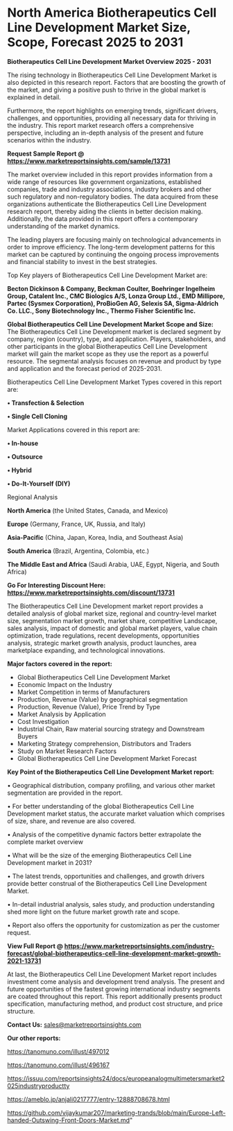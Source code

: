 # North America Biotherapeutics Cell Line Development Market Size, Scope, Forecast 2025 to 2031

<Strong> Biotherapeutics Cell Line Development Market Overview 2025 - 2031</strong>

The rising technology in Biotherapeutics Cell Line Development Market is also depicted in this research report. Factors that are boosting the growth of the market, and giving a positive push to thrive in the global market is explained in detail.

Furthermore, the report highlights on emerging trends, significant drivers, challenges, and opportunities, providing all necessary data for thriving in the industry. This report market research offers a comprehensive perspective, including an in-depth analysis of the present and future scenarios within the industry.

<strong>Request Sample Report @ <a href=https://www.marketreportsinsights.com/sample/13731>https://www.marketreportsinsights.com/sample/13731</a></strong>

The market overview included in this report provides information from a wide range of resources like government organizations, established companies, trade and industry associations, industry brokers and other such regulatory and non-regulatory bodies. The data acquired from these organizations authenticate the Biotherapeutics Cell Line Development research report, thereby aiding the clients in better decision making. Additionally, the data provided in this report offers a contemporary understanding of the market dynamics.

The leading players are focusing mainly on technological advancements in order to improve efficiency. The long-term development patterns for this market can be captured by continuing the ongoing process improvements and financial stability to invest in the best strategies.

Top Key players of Biotherapeutics Cell Line Development Market are:

<strong>Becton Dickinson & Company, Beckman Coulter, Boehringer Ingelheim Group, Catalent Inc., CMC Biologics A/S, Lonza Group Ltd., EMD Millipore, Partec (Sysmex Corporation), ProBioGen AG, Selexis SA, Sigma-Aldrich Co. LLC., Sony Biotechnology Inc., Thermo Fisher Scientific Inc.</strong>

<strong><b>Global Biotherapeutics Cell Line Development Market Scope and Size:</b></strong>
The Biotherapeutics Cell Line Development market is declared segment by company, region (country), type, and application. Players, stakeholders, and other participants in the global Biotherapeutics Cell Line Development market will gain the market scope as they use the report as a powerful resource. The segmental analysis focuses on revenue and product by type and application and the forecast period of 2025-2031.

Biotherapeutics Cell Line Development Market Types covered in this report are:

<strong>• Transfection & Selection

• Single Cell Cloning</strong>

Market Applications covered in this report are:

<strong>• In-house

• Outsource

• Hybrid

• Do-It-Yourself (DIY)</strong> 

Regional Analysis

<strong>North America</strong> (the United States, Canada, and Mexico)

<strong>Europe</strong> (Germany, France, UK, Russia, and Italy)

<strong>Asia-Pacific</strong> (China, Japan, Korea, India, and Southeast Asia)

<strong>South America</strong> (Brazil, Argentina, Colombia, etc.)

<strong>The Middle East and Africa</strong> (Saudi Arabia, UAE, Egypt, Nigeria, and South Africa)

<strong>Go For Interesting Discount Here: <a href=https://www.marketreportsinsights.com/discount/13731>https://www.marketreportsinsights.com/discount/13731</a></strong>

The Biotherapeutics Cell Line Development market report provides a detailed analysis of global market size, regional and country-level market size, segmentation market growth, market share, competitive Landscape, sales analysis, impact of domestic and global market players, value chain optimization, trade regulations, recent developments, opportunities analysis, strategic market growth analysis, product launches, area marketplace expanding, and technological innovations.

<strong><b>Major factors covered in the report:</b></strong>
<ul>
  <li>Global Biotherapeutics Cell Line Development Market </li>
  <li>Economic Impact on the Industry</li>
  <li>Market Competition in terms of Manufacturers</li>
  <li>Production, Revenue (Value) by geographical segmentation</li>
  <li>Production, Revenue (Value), Price Trend by Type</li>
  <li>Market Analysis by Application</li>
  <li>Cost Investigation</li>
  <li>Industrial Chain, Raw material sourcing strategy and Downstream Buyers</li>
  <li>Marketing Strategy comprehension, Distributors and Traders</li>
  <li>Study on Market Research Factors</li>
  <li>Global Biotherapeutics Cell Line Development Market Forecast</li>
</ul>

<strong><b>Key Point of the Biotherapeutics Cell Line Development Market report:</b></strong>

• Geographical distribution, company profiling, and various other market segmentation are provided in the report.

• For better understanding of the global Biotherapeutics Cell Line Development market status, the accurate market valuation which comprises of size, share, and revenue are also covered.

• Analysis of the competitive dynamic factors better extrapolate the complete market overview

• What will be the size of the emerging Biotherapeutics Cell Line Development market in 2031?

• The latest trends, opportunities and challenges, and growth drivers provide better construal of the Biotherapeutics Cell Line Development Market.

• In-detail industrial analysis, sales study, and production understanding shed more light on the future market growth rate and scope.

• Report also offers the opportunity for customization as per the customer request.

<strong><b>View Full Report @ <a href=https://www.marketreportsinsights.com/industry-forecast/global-biotherapeutics-cell-line-development-market-growth-2021-13731>https://www.marketreportsinsights.com/industry-forecast/global-biotherapeutics-cell-line-development-market-growth-2021-13731</a></b></strong>


At last, the Biotherapeutics Cell Line Development Market report includes investment come analysis and development trend analysis. The present and future opportunities of the fastest growing international industry segments are coated throughout this report. This report additionally presents product specification, manufacturing method, and product cost structure, and price structure.

<strong>Contact Us:</strong>
sales@marketreportsinsights.com

<strong>Our other reports:</strong>

<a href=https://tanomuno.com/illust/497012>https://tanomuno.com/illust/497012</a>

<a href=https://tanomuno.com/illust/496167>https://tanomuno.com/illust/496167</a>

<a href=https://issuu.com/reportsinsights24/docs/europeanalogmultimetersmarket2025industryproductty>https://issuu.com/reportsinsights24/docs/europeanalogmultimetersmarket2025industryproductty</a>

<a href=https://ameblo.jp/anjali0217777/entry-12888708678.html>https://ameblo.jp/anjali0217777/entry-12888708678.html</a>

<a href=https://github.com/vijaykumar207/marketing-trands/blob/main/Europe-Left-handed-Outswing-Front-Doors-Market.md>https://github.com/vijaykumar207/marketing-trands/blob/main/Europe-Left-handed-Outswing-Front-Doors-Market.md</a>"

